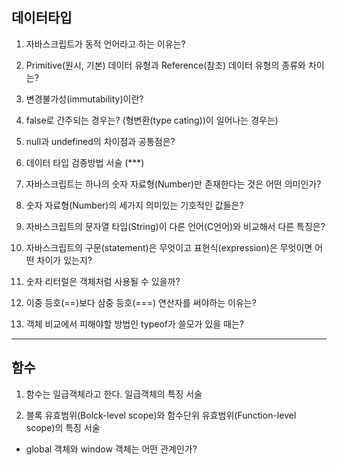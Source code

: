 ## 데이터타입

1. 자바스크립트가 동적 언어라고 하는 이유는?

2. Primitive(원시, 기본) 데이터 유형과 Reference(참조) 데이터 유형의 종류와 차이는?

3. 변경불가성(immutability)이란?

4. false로 간주되는 경우는? (형변환(type cating))이 일어나는 경우는)

5. null과 undefined의 차이점과 공통점은?

6. 데이터 타입 검증방법 서술 (***)

7. 자바스크립트는 하나의 숫자 자료형(Number)만 존재한다는 것은 어떤 의미인가?

8. 숫자 자료형(Number)의 세가지 의미있는 기호적인 값들은?

9. 자바스크립트의 문자열 타입(String)이 다른 언어(C언어)와 비교해서 다른 특징은?

10. 자바스크립트의 구문(statement)은 무엇이고 표현식(expression)은 무엇이면 어떤 차이가 있는지?

11. 숫자 리터럴은 객체처럼 사용될 수 있을까?

12. 이중 등호(==)보다 삼중 등호(===) 연산자를 써야하는 이유는?

13. 객체 비교에서 피해야할 방법인 typeof가 쓸모가 있을 때는?

***

## 함수

1. 함수는 일급객체라고 한다. 일급객체의 특징 서술

2. 블록 유효범위(Bolck-level scope)와 함수단위 유효범위(Function-level scope)의 특징 서술

* global 객체와 window 객체는 어떤 관계인가?